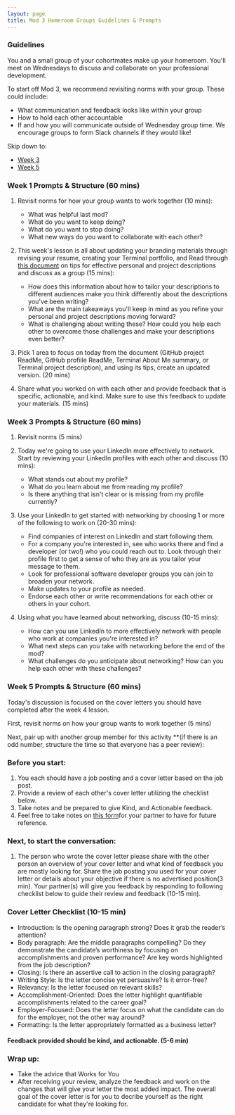 ```yaml
---
layout: page
title: Mod 3 Homeroom Groups Guidelines & Prompts
---
```


### Guidelines
You and a small group of your cohortmates make up your homeroom. You'll meet on Wednesdays to discuss and collaborate on your professional development.

To start off Mod 3, we recommend revisiting norms with your group. These could include:

* What communication and feedback looks like within your group
* How to hold each other accountable
* If and how you will communicate outside of Wednesday group time. We encourage groups to form Slack channels if they would like!

Skip down to:
* [Week 3](#week-3)
* [Week 5](#week-5)

### Week 1 Prompts & Structure (60 mins)
1. Revisit norms for how your group wants to work together (10 mins):
   
   * What was helpful last mod?
   * What do you want to keep doing?
   * What do you want to stop doing?
   * What new ways do you want to collaborate with each other?

2. This week's lesson is all about updating your branding materials through revising your resume, creating your Terminal portfolio, and  Read through [this document](https://docs.google.com/document/d/1zKePxhD-xQdLRPeLI21E71ET_U88ZZ-SKTQjRVzs8tM/edit?usp=sharing) on tips for effective personal and project descriptions and discuss as a group (15 mins):

   * How does this information about how to tailor your descriptions to different audiences make you think differently about the descriptions you've been writing? 
   * What are the main takeaways you'll keep in mind as you refine your personal and project descriptions moving forward?
   * What is challenging about writing these? How could you help each other to overcome those challenges and make your descriptions even better?

3. Pick 1 area to focus on today from the document (GitHub project ReadMe, GitHub profiile ReadMe, Terminal About Me summary, or Terminal project description), and using its tips, create an updated version. (20 mins)

4. Share what you worked on with each other and provide feedback that is specific, actionable, and kind. Make sure to use this feedback to update your materials. (15 mins)

### Week 3 Prompts & Structure (60 mins) <a name="week-3"></a>
1. Revisit norms (5 mins)
2. Today we're going to use your LinkedIn more effectively to network. Start by reviewing your LinkedIn profiles with each other and discuss (10 mins):
   
   * What stands out about my profile? 
   * What do you learn about me from reading my profile?
   * Is there anything that isn't clear or is missing from my profile currently?

3. Use your LinkedIn to get started with networking by choosing 1 or more of the following to work on (20-30 mins):

   * Find companies of interest on LinkedIn and start following them.
   * For a company you're interested in, see who works there and find a developer (or two!) who you could reach out to. Look through their profile first to get a sense of who they are as you tailor your message to them.
   * Look for professional software developer groups you can join to broaden your network. 
   * Make updates to your profile as needed.
   * Endorse each other or write recommendations for each other or others in your cohort. 

4. Using what you have learned about networking, discuss (10-15 mins):

   * How can you use LinkedIn to more effectively network with people who work at companies you're interested in?
   * What next steps can you take with networking before the end of the mod?
   * What challenges do you anticipate about networking? How can you help each other with these challenges?

### Week 5 Prompts & Structure (60 mins) <a name="week-5"></a>
Today's discussion is focused on the cover letters you should have completed after the week 4 lesson.

First, revisit norms on how your group wants to work together (5 mins)

Next, pair up with another group member for this activity **(if there is an odd number, structure the time so that everyone has a peer review):

### Before you start:
1. You each should have a job posting and a cover letter based on the job post.
2. Provide a review of each other's cover letter utilizing the checklist below. 
3. Take notes and be prepared to give Kind, and Actionable feedback.
4. Feel free to take notes on [this form](https://docs.google.com/document/d/1RS2S9AjvLQ8nSHcyqwB4pxXVEWcO5HvHDfGdfLnxymo/edit)for your partner to have for future reference.
 
### Next, to start the conversation: 
1. The person who wrote the cover letter please share with the other person an overview of your cover letter and what kind of feedback you are mostly looking for. Share the job posting you used for your cover letter or details about your objective if there is no advertised position(3 min). Your partner(s) will give you feedback by responding to following checklist below to guide their review and feedback (10-15 min). 

### Cover Letter Checklist (10-15 min)
* Introduction: Is the opening paragraph strong? Does it grab the reader’s attention?
* Body paragraph: Are the middle paragraphs compelling? Do they demonstrate the candidate’s worthiness by focusing on                 accomplishments and proven performance? Are key words highlighted from the job description?
* Closing: Is there an assertive call to action in the closing paragraph? 
* Writing Style: Is the letter concise yet persuasive? Is it error-free? 
* Relevancy: Is the letter focused on relevant skills? 
* Accomplishment-Oriented: Does the letter highlight quantifiable accomplishments related to the career goal? 
* Employer-Focused: Does the letter focus on what the candidate can do for the employer, not the other way around? 
* Formatting: Is the letter appropriately formatted as a business letter?

#### Feedback provided should be kind, and actionable. (5-6 min) 

### Wrap up: 
* Take the advice that Works for You
* After receiving your review, analyze the feedback and work on the changes that will give your letter the most added impact. The overall goal of the cover letter is for you to decribe yourself as the right candidate for what they're looking for. 
